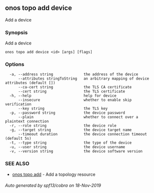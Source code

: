 ## onos topo add device

Add a device

### Synopsis

Add a device

```
onos topo add device <id> [args] [flags]
```

### Options

```
  -a, --address string              the address of the device
      --attributes stringToString   an arbitrary mapping of device attributes (default [])
      --ca-cert string              the TLS CA certificate
      --cert string                 the TLS certificate
  -h, --help                        help for device
      --insecure                    whether to enable skip verification
      --key string                  the TLS key
  -p, --password string             the device password
      --plain                       whether to connect over a plaintext connection
  -r, --role string                 the device role
  -g, --target string               the device target name
      --timeout duration            the device connection timeout (default 5s)
  -t, --type string                 the type of the device
  -u, --user string                 the device username
  -v, --version string              the device software version
```

### SEE ALSO

* [onos topo add](onos_topo_add.md)	 - Add a topology resource

###### Auto generated by spf13/cobra on 18-Nov-2019
